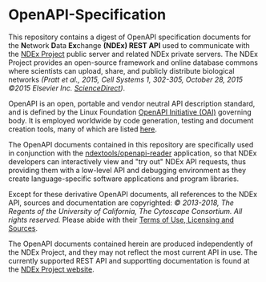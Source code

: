 
# OpenAPI-Specification
This repository contains a digest of OpenAPI specification documents for the **N**etwork **D**ata **Ex**change 
**(NDEx) REST API** used to communicate with the [NDEx Project](http://www.home.ndexbio.org/index/) public
server and related NDEx private servers. The NDEx Project provides an open-source framework and online database 
commons where scientists can upload, share, and publicly distribute biological networks
 *(Pratt et al., 2015, Cell Systems 1, 302-305, October 28, 2015 ©2015 Elsevier Inc.
  [ScienceDirect](http://www.sciencedirect.com/science/article/pii/S2405471215001477))*.

OpenAPI is an open, portable and vendor neutral API description standard, and is defined by the Linux 
Foundation [OpenAPI Initiative (OAI)](https://www.openapis.org/) governing body. It is employed worldwide by 
code generation, testing and document creation tools, many of which are listed 
 [here](https://github.com/OAI/OpenAPI-Specification/blob/master/IMPLEMENTATIONS.md).
 
 The OpenAPI documents contained in this repository are specifically used in conjunction with the
 [ndextools/openapi-reader](https://github.com/ndextools/openapi-reader) application, so that NDEx developers
 can interactively view and  "try out" NDEx API requests, thus providing them with a low-level API 
 and debugging environment as they create language-specific software applications and program libraries.

Except for these derivative OpenAPI documents, all references to the NDEx API, sources and documentation 
are copyrighted: *© 2013-2018, The Regents of the University of California, The Cytoscape Consortium.
All rights reserved.*  Please abide with their
[Terms of Use, Licensing and Sources](http://www.home.ndexbio.org/disclaimer-license/).

The OpenAPI documents contained herein are produced independently of the NDEx Project, and they may not 
reflect the most current API in use. The currently supported REST API and supportting documentation 
is found at the [NDEx Project website](http://www.home.ndexbio.org/index/).
